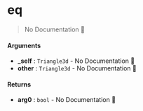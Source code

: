 # eq

> No Documentation 🚧

#### Arguments

- **\_self** : `Triangle3d` \- No Documentation 🚧
- **other** : `Triangle3d` \- No Documentation 🚧

#### Returns

- **arg0** : `bool` \- No Documentation 🚧